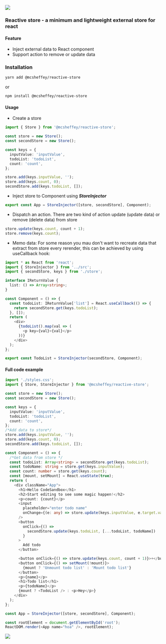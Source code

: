 ![](https://i.ibb.co/6B4bhX7/Vector.png)

### Reactive store - a minimum and lightweight external store for react

#### Feature

- Inject external data to React component
- Support action to remove or update data

### Installation

```bash
yarn add @mcsheffey/reactive-store
```

or

```bash
npm install @mcsheffey/reactive-store
```

#### Usage

- Create a store

```ts
import { Store } from '@mcsheffey/reactive-store';

const store = new Store();
const secondStore = new Store();

const keys = {
  inputValue: 'inputValue',
  todoList: 'todoList',
  count: 'count',
};

store.add(keys.inputValue, '');
store.add(keys.count, 0);
secondStore.add(keys.todoList, []);
```

- Inject store to Component using **_StoreInjector_**

```ts
export const App = StoreInjector([store, secondStore], Component);
```

- Dispatch an action. There are two kind of action update (update data) or remove (delete data) from store

```ts
store.update(keys.count, count + 1);
store.remove(keys.count);
```

- Memo data:
  For some reason you mau don't want to recreate data that extract from store every rerender, this can be achieved by using useCallback hook:

```ts
import * as React from 'react';
import { StoreInjector } from '../src';
import { secondStore, keys } from './store';

interface IReturnValue {
  list: () => Array<string>;
}

const Component = () => {
  const todoList: IReturnValue['list'] = React.useCallback(() => {
    return secondStore.get(keys.todoList);
  }, []);
  return (
    <div>
      {todoList().map(val => (
        <p key={val}>{val}</p>
      ))}
    </div>
  );
};

export const TodoList = StoreInjector(secondStore, Component);
```

#### Full code example

```ts
import './styles.css';
import { Store, StoreInjector } from '@mcsheffey/reactive-store';

const store = new Store();
const secondStore = new Store();

const keys = {
  inputValue: 'inputValue',
  todoList: 'todoList',
  count: 'count',
};
/*Add data to store*/
store.add(keys.inputValue, '');
store.add(keys.count, 0);
secondStore.add(keys.todoList, []);

const Component = () => {
  /*Get data from store */
  const todoList: Array<string> = secondStore.get(keys.todoList);
  const todoName: string = store.get(keys.inputValue);
  const count: number = store.get(keys.count);
  const [mount, setMount] = React.useState(true);
  return (
    <div className="App">
      <h1>Hello CodeSandbox</h1>
      <h2>Start editing to see some magic happen!</h2>
      <p>count: {count}</p>
      <input
        placeholder="enter todo name"
        onChange={(e: any) => store.update(keys.inputValue, e.target.value)}
      />
      <button
        onClick={() =>
          secondStore.update(keys.todoList, [...todoList, todoName])
        }
      >
        Add todo
      </button>

      <button onClick={() => store.update(keys.count, count + 1)}>+</button>
      <button onClick={() => setMount(!mount)}>
        {mount ? 'Unmount todo list' : 'Mount todo list'}
      </button>
      <p>{name}</p>
      <h1>Todo list</h1>
      <p>{todoName}</p>
      {mount ? <TodoList /> : <p>Hey</p>}
    </div>
  );
};

const App = StoreInjector([store, secondStore], Component);

const rootElement = document.getElementById('root');
ReactDOM.render(<App name="hoa" />, rootElement);
```

![](https://media0.giphy.com/media/sSOY7TBeXWHa7zMK6z/giphy.gif?cid=790b7611556fb5a72472855e96dc1581e537a6a7291be6dc&rid=giphy.gif&ct=g)
